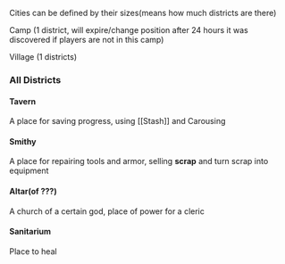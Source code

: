 Cities can be defined by their sizes(means how much districts are there)

Camp (1 district, will expire/change position after 24 hours it was discovered if players are not in this camp)

Village (1 districts)
### All Districts

#### Tavern
A place for saving progress, using [[Stash]] and Carousing
#### Smithy
A place for repairing tools and armor, selling **scrap** and turn scrap into equipment
#### Altar(of ???)
A church of a certain god, place of power for a cleric
#### Sanitarium
Place to heal 
